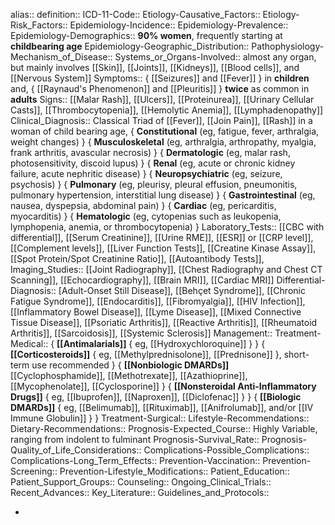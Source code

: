 alias::
definition::
ICD-11-Code::
Etiology-Causative_Factors::
Etiology-Risk_Factors::
Epidemiology-Incidence::
Epidemiology-Prevalence::
Epidemiology-Demographics:: **90% women**, frequently starting at **childbearing age**
Epidemiology-Geographic_Distribution::
Pathophysiology-Mechanism_of_Disease::
Systems_or_Organs-Involved:: almost any organ, but mainly involves [[Skin]], [[Joints]], [[Kidneys]], [[Blood cells]], and [[Nervous System]]
Symptoms:: { [[Seizures]] and [[Fever]] } in **children** and, { [[Raynaud's Phenomenon]] and [[Pleuritis]] } **twice** as common in **adults**
Signs:: [[Malar Rash]], [[Ulcers]], [[Proteinurea]], [[Urinary Cellular Casts]], [[Thrombocytopenia]], [[Hemolytic Anemia]], [[Lymphadenopathy]]
Clinical_Diagnosis:: Classical Triad of [[Fever]], [[Join Pain]], [[Rash]] in a woman of child bearing age, { **Constitutional** (eg, fatigue, fever, arthralgia, weight changes) } { **Musculoskeletal** (eg, arthralgia, arthropathy, myalgia, frank arthritis, avascular necrosis) } { **Dermatologic** (eg, malar rash, photosensitivity, discoid lupus) } { **Renal** (eg, acute or chronic kidney failure, acute nephritic disease) } { **Neuropsychiatric** (eg, seizure, psychosis) } { **Pulmonary** (eg, pleurisy, pleural effusion, pneumonitis, pulmonary hypertension, interstitial lung disease) } { **Gastrointestinal** (eg, nausea, dyspepsia, abdominal pain) } { **Cardiac** (eg, pericarditis, myocarditis) } { **Hematologic** (eg, cytopenias such as leukopenia, lymphopenia, anemia, or thrombocytopenia) }
Laboratory_Tests:: [[CBC with differential]], [[Serum Creatinine]], [[Urine RME]], [[ESR]] or [[CRP level]], [[Complement levels]], [[Liver Function Tests]], [[Creatine Kinase Assay]], [[Spot Protein/Spot Creatinine Ratio]], [[Autoantibody Tests]],
Imaging_Studies:: [[Joint Radiography]], [[Chest Radiography and Chest CT Scanning]], [[Echocardiography]], [[Brain MRI]], [[Cardiac MRI]]
Differential-Diagnosis:: [Adult-Onset Still Disease]], [[Behçet Syndrome]], [[Chronic Fatigue Syndrome]], [[Endocarditis]], [[Fibromyalgia]], [[HIV Infection]], [[Inflammatory Bowel Disease]], [[Lyme Disease]], [[Mixed Connective Tissue Disease]], [[Psoriatic Arthritis]], [[Reactive Arthritis]], [[Rheumatoid Arthritis]], [[Sarcoidosis]], [[Systemic Sclerosis]]
Management::
Treatment-Medical:: { **[[Antimalarials]]** { eg, [[Hydroxychloroquine]] } }  { **[[Corticosteroids]]** { eg, [[Methylprednisolone]], [[Prednisone]] }, short-term use recommended }  { **[[Nonbiologic DMARDs]]** [[Cyclophosphamide]], [[Methotrexate]], [[Azathioprine]], [[Mycophenolate]], [[Cyclosporine]] }  { **[[Nonsteroidal Anti-Inflammatory Drugs]]** { eg, [[Ibuprofen]], [[Naproxen]], [[Diclofenac]] } }  { **[[Biologic DMARDs]]** { eg, [[Belimumab]], [[Rituximab]], [[Anifrolumab]], and/or [[IV Immune Globulin]]  } }
Treatment-Surgical:: 
Lifestyle-Recommendations::
Dietary-Recommendations::
Prognosis-Expected_Course:: Highly Variable, ranging from indolent to fulminant
Prognosis-Survival_Rate::
Prognosis-Quality_of_Life_Considerations::
Complications-Possible_Complications::
Complications-Long_Term_Effects::
Prevention-Vaccination::
Prevention-Screening::
Prevention-Lifestyle_Modifications::
Patient_Education::
Patient_Support_Groups::
Counseling::
Ongoing_Clinical_Trials::
Recent_Advances::
Key_Literature::
Guidelines_and_Protocols::

-